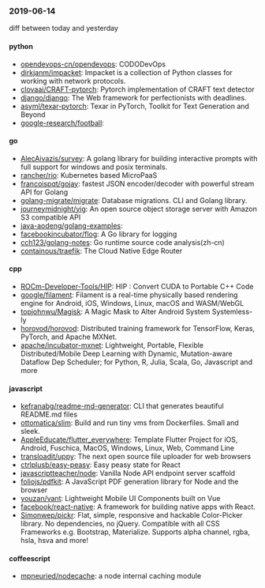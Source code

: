### 2019-06-14
diff between today and yesterday

#### python
* [opendevops-cn/opendevops](https://github.com/opendevops-cn/opendevops): CODODevOps
* [dirkjanm/impacket](https://github.com/dirkjanm/impacket): Impacket is a collection of Python classes for working with network protocols.
* [clovaai/CRAFT-pytorch](https://github.com/clovaai/CRAFT-pytorch): Pytorch implementation of CRAFT text detector
* [django/django](https://github.com/django/django): The Web framework for perfectionists with deadlines.
* [asyml/texar-pytorch](https://github.com/asyml/texar-pytorch): Texar in PyTorch, Toolkit for Text Generation and Beyond
* [google-research/football](https://github.com/google-research/football): 

#### go
* [AlecAivazis/survey](https://github.com/AlecAivazis/survey): A golang library for building interactive prompts with full support for windows and posix terminals.
* [rancher/rio](https://github.com/rancher/rio): Kubernetes based MicroPaaS
* [francoispqt/gojay](https://github.com/francoispqt/gojay): fastest JSON encoder/decoder with powerful stream API for Golang
* [golang-migrate/migrate](https://github.com/golang-migrate/migrate): Database migrations. CLI and Golang library.
* [journeymidnight/yig](https://github.com/journeymidnight/yig): An open source object storage server with Amazon S3 compatible API
* [java-aodeng/golang-examples](https://github.com/java-aodeng/golang-examples):  
* [facebookincubator/flog](https://github.com/facebookincubator/flog): A Go library for logging
* [cch123/golang-notes](https://github.com/cch123/golang-notes): Go runtime source code analysis(zh-cn)
* [containous/traefik](https://github.com/containous/traefik): The Cloud Native Edge Router

#### cpp
* [ROCm-Developer-Tools/HIP](https://github.com/ROCm-Developer-Tools/HIP): HIP : Convert CUDA to Portable C++ Code
* [google/filament](https://github.com/google/filament): Filament is a real-time physically based rendering engine for Android, iOS, Windows, Linux, macOS and WASM/WebGL
* [topjohnwu/Magisk](https://github.com/topjohnwu/Magisk): A Magic Mask to Alter Android System Systemless-ly
* [horovod/horovod](https://github.com/horovod/horovod): Distributed training framework for TensorFlow, Keras, PyTorch, and Apache MXNet.
* [apache/incubator-mxnet](https://github.com/apache/incubator-mxnet): Lightweight, Portable, Flexible Distributed/Mobile Deep Learning with Dynamic, Mutation-aware Dataflow Dep Scheduler; for Python, R, Julia, Scala, Go, Javascript and more

#### javascript
* [kefranabg/readme-md-generator](https://github.com/kefranabg/readme-md-generator):  CLI that generates beautiful README.md files
* [ottomatica/slim](https://github.com/ottomatica/slim): Build and run tiny vms from Dockerfiles. Small and sleek.
* [AppleEducate/flutter_everywhere](https://github.com/AppleEducate/flutter_everywhere): Template Flutter Project for iOS, Android, Fuschica, MacOS, Windows, Linux, Web, Command Line
* [transloadit/uppy](https://github.com/transloadit/uppy): The next open source file uploader for web browsers 
* [ctrlplusb/easy-peasy](https://github.com/ctrlplusb/easy-peasy): Easy peasy state for React
* [javascriptteacher/node](https://github.com/javascriptteacher/node): Vanilla Node API endpoint server scaffold
* [foliojs/pdfkit](https://github.com/foliojs/pdfkit): A JavaScript PDF generation library for Node and the browser
* [youzan/vant](https://github.com/youzan/vant): Lightweight Mobile UI Components built on Vue
* [facebook/react-native](https://github.com/facebook/react-native): A framework for building native apps with React.
* [Simonwep/pickr](https://github.com/Simonwep/pickr):  Flat, simple, responsive and hackable Color-Picker library. No dependencies, no jQuery. Compatible with all CSS Frameworks e.g. Bootstrap, Materialize. Supports alpha channel, rgba, hsla, hsva and more!

#### coffeescript
* [mpneuried/nodecache](https://github.com/mpneuried/nodecache): a node internal caching module
